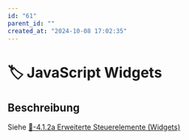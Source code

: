 ```yaml
---
id: "61"
parent_id: ""
created_at: "2024-10-08 17:02:35"
---
```


# 🏷️ JavaScript Widgets

## Beschreibung

Siehe [📜-4.1.2a Erweiterte Steuerelemente (Widgets)](/de/wcag/4.1.2a-erweiterte-steuerelemente-widgets)
